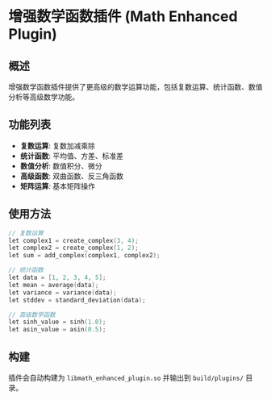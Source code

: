 # 增强数学函数插件 (Math Enhanced Plugin)

## 概述
增强数学函数插件提供了更高级的数学运算功能，包括复数运算、统计函数、数值分析等高级数学功能。

## 功能列表
- **复数运算**: 复数加减乘除
- **统计函数**: 平均值、方差、标准差
- **数值分析**: 数值积分、微分
- **高级函数**: 双曲函数、反三角函数
- **矩阵运算**: 基本矩阵操作

## 使用方法
```cpp
// 复数运算
let complex1 = create_complex(3, 4);
let complex2 = create_complex(1, 2);
let sum = add_complex(complex1, complex2);

// 统计函数
let data = [1, 2, 3, 4, 5];
let mean = average(data);
let variance = variance(data);
let stddev = standard_deviation(data);

// 高级数学函数
let sinh_value = sinh(1.0);
let asin_value = asin(0.5);
```

## 构建
插件会自动构建为 `libmath_enhanced_plugin.so` 并输出到 `build/plugins/` 目录。
